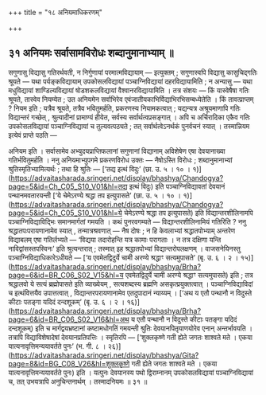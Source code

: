 +++
title = "१८ अनियमाधिकरणम्"

+++

## ३१ अनियमः सर्वासामविरोधः शब्दानुमानाभ्याम् ॥

सगुणासु विद्यासु गतिरर्थवती, न निर्गुणायां परमात्मविद्यायाम् — इत्युक्तम् ; सगुणास्वपि विद्यासु कासुचिद्गतिः श्रूयते — यथा पर्यङ्कविद्यायाम् उपकोसलविद्यायां पञ्चाग्निविद्यायां दहरविद्यायामिति ; न अन्यासु — यथा मधुविद्यायां शाण्डिल्यविद्यायां षोडशकलविद्यायां वैश्वानरविद्यायामिति । तत्र संशयः — किं यास्वेषैषा गतिः श्रूयते, तास्वेव नियम्येत ; उत अनियमेन सर्वाभिरेव एवंजातीयकाभिर्विद्याभिरभिसम्बध्येतेति । किं तावत्प्राप्तम् ? नियम इति ; यत्रैव श्रूयते, तत्रैव भवितुमर्हति, प्रकरणस्य नियामकत्वात् ; यद्यन्यत्र अश्रूयमाणापि गतिः विद्यान्तरं गच्छेत् , श्रुत्यादीनां प्रामाण्यं हीयेत, सर्वस्य सर्वार्थत्वप्रसङ्गात् । अपि च अर्चिरादिका एकैव गतिः उपकोसलविद्यायां पञ्चाग्निविद्यायां च तुल्यवत्पठ्यते ; तत् सर्वार्थत्वेऽनर्थकं पुनर्वचनं स्यात् । तस्मान्नियम इत्येवं प्राप्ते पठति —

अनियम इति । सर्वासामेव अभ्युदयप्राप्तिफलानां सगुणानां विद्यानाम् अविशेषेण एषा देवयानाख्या गतिर्भवितुमर्हति । ननु अनियमाभ्युपगमे प्रकरणविरोध उक्तः — नैषोऽस्ति विरोधः ; शब्दानुमानाभ्यां श्रुतिस्मृतिभ्यामित्यर्थः ; तथा हि श्रुतिः — [‘तद्य इत्थं विदुः’ (छा. उ. ५ । १० । १)](https://advaitasharada.sringeri.net/display/bhashya/Chandogya?page=5&id=Ch_C05_S10_V01&hl=तद्य इत्थं विदुः) इति पञ्चाग्निविद्यावतां देवयानं पन्थानमवतारयन्ती [‘ये चेमेऽरण्ये श्रद्धा तप इत्युपासते’ (छा. उ. ५ । १० । १)](https://advaitasharada.sringeri.net/display/bhashya/Chandogya?page=5&id=Ch_C05_S10_V01&hl=ये चेमेऽरण्ये श्रद्धा तप इत्युपासते) इति विद्यान्तरशीलिनामपि पञ्चाग्निविद्याविद्भिः समानमार्गतां गमयति । कथं पुनरवगम्यते — विद्यान्तरशीलिनामियं गतिरिति ? ननु श्रद्धातपःपरायणानामेव स्यात् , तन्मात्रश्रवणात् — नैष दोषः ; न हि केवलाभ्यां श्रद्धातपोभ्याम् अन्तरेण विद्याबलम् एषा गतिर्लभ्यते — ‘विद्यया तदारोहन्ति यत्र कामाः परागताः । न तत्र दक्षिणा यन्ति नाविद्वांसस्तपस्विनः’ इति श्रुत्यन्तरात् ; तस्मात् इह श्रद्धातपोभ्यां विद्यान्तरोपलक्षणम् । वाजसनेयिनस्तु पञ्चाग्निविद्याधिकारेऽधीयते — [‘य एवमेतद्विदुर्ये चामी अरण्ये श्रद्धाꣳ सत्यमुपासते’ (बृ. उ. ६ । २ । १५)](https://advaitasharada.sringeri.net/display/bhashya/Brha?page=6&id=BR_C06_S02_V15&hl=य एवमेतद्विदुर्ये चामी अरण्ये श्रद्धाꣳ सत्यमुपासते) इति ; तत्र श्रद्धालवो ये सत्यं ब्रह्मोपासते इति व्याख्येयम् , सत्यशब्दस्य ब्रह्मणि असकृत्प्रयुक्तत्वात् । पञ्चाग्निविद्याविदां च इत्थंवित्तयैव उपात्तत्वात् , विद्यान्तरपरायणानामेव एतदुपादानं न्याय्यम् । [‘अथ य एतौ पन्थानौ न विदुस्ते कीटाः पतङ्गा यदिदं दन्दशूकम्’ (बृ. उ. ६ । २ । १६)](https://advaitasharada.sringeri.net/display/bhashya/Brha?page=6&id=BR_C06_S02_V16&hl=अथ य एतौ पन्थानौ न विदुस्ते कीटाः पतङ्गा यदिदं दन्दशूकम्) इति च मार्गद्वयभ्रष्टानां कष्टामधोगतिं गमयन्ती श्रुतिः देवयानपितृयाणयोरेव एनान् अन्तर्भावयति । तत्रापि विद्याविशेषादेषां देवयानप्रतिपत्तिः । स्मृतिरपि — [‘शुक्लकृष्णे गती ह्येते जगतः शाश्वते मते । एकया यात्यनावृत्तिमन्ययावर्तते पुनः’ (भ. गी. ८ । २६)](https://advaitasharada.sringeri.net/display/bhashya/Gita?page=8&id=BG_C08_V26&hl=शुक्लकृष्णे गती ह्येते जगतः शाश्वते मते । एकया यात्यनावृत्तिमन्ययावर्तते पुनः) इति । यत्पुनः देवयानस्य पथो द्विराम्नानम् उपकोसलविद्यायां पञ्चाग्निविद्यायां च, तत् उभयत्रापि अनुचिन्तनार्थम् । तस्मादनियमः ॥ ३१ ॥
